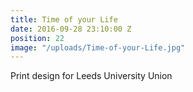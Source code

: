 ```yaml
---
title: Time of your Life
date: 2016-09-28 23:10:00 Z
position: 22
image: "/uploads/Time-of-your-Life.jpg"
---
```


Print design for Leeds University Union